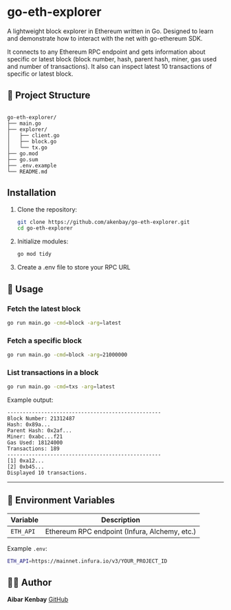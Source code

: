 # go-eth-explorer

A lightweight block explorer in Ethereum written in Go.
Designed to learn and demonstrate how to interact with the net with go-ethereum SDK.

It connects to any Ethereum RPC endpoint and gets information about specific or latest block (block number, hash, parent hash, miner, gas used and number of transactions). It also can inspect latest 10 transactions of specific or latest block.

## 🧱 Project Structure

```

go-eth-explorer/
├── main.go
├── explorer/
│   ├── client.go
│   ├── block.go
│   └── tx.go
├── go.mod
├── go.sum
├── .env.example
└── README.md

```

## Installation

1. Clone the repository:
   ```bash
   git clone https://github.com/akenbay/go-eth-explorer.git
   cd go-eth-explorer
   ```
2. Initialize modules:
   ```bash
   go mod tidy
   ```
3. Create a .env file to store your RPC URL

## 🧩 Usage

### Fetch the latest block

```bash
go run main.go -cmd=block -arg=latest
```

### Fetch a specific block

```bash
go run main.go -cmd=block -arg=21000000
```

### List transactions in a block

```bash
go run main.go -cmd=txs -arg=latest
```

Example output:

```
--------------------------------------------------
Block Number: 21312487
Hash: 0x89a...
Parent Hash: 0x2af...
Miner: 0xabc...f21
Gas Used: 18124000
Transactions: 189
--------------------------------------------------
[1] 0xa12...
[2] 0xb45...
Displayed 10 transactions.
```

---

## 🔐 Environment Variables

| Variable  | Description                                   |
| --------- | --------------------------------------------- |
| `ETH_API` | Ethereum RPC endpoint (Infura, Alchemy, etc.) |

Example `.env`:

```bash
ETH_API=https://mainnet.infura.io/v3/YOUR_PROJECT_ID
```

## 🧑‍💻 Author

**Aibar Kenbay**
[GitHub](https://github.com/akenbay)
